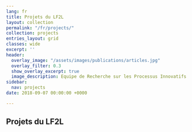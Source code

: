 ```yaml
---
lang: fr
title: Projets du LF2L
layout: collection
permalink: "/fr/projects/"
collection: projects
entries_layout: grid
classes: wide
excerpt: ''
header:
  overlay_image: "/assets/images/publications/articles.jpg"
  overlay_filter: 0.3
  show_overlay_excerpt: true
  image_description: Equipe de Recherche sur les Processus Innovatifs
sidebar:
  nav: projects
date: 2018-09-07 00:00:00 +0000

---
```

## Projets du LF2L